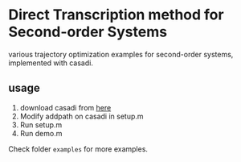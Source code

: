 # Direct Transcription method for Second-order Systems
various trajectory optimization examples for second-order systems, implemented with casadi.
## usage
1. download casadi from [here](https://web.casadi.org/get/)
2. Modify addpath on casadi in setup.m
3. Run setup.m
4. Run demo.m

Check folder `examples` for more examples.
